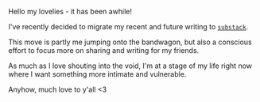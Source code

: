 Hello my lovelies - it has been awhile!

I've recently decided to migrate my recent and future writing to <code style="color : cyan">[substack](https://portableonsens.substack.com/)</code>.

This move is partly me jumping onto the bandwagon, but also a conscious effort to focus more on sharing and writing for my friends.

As much as I love shouting into the void, I'm at a stage of my life right now where I want something more intimate and vulnerable.

Anyhow, much love to y'all <3
